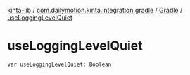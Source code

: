 [kinta-lib](../../index.md) / [com.dailymotion.kinta.integration.gradle](../index.md) / [Gradle](index.md) / [useLoggingLevelQuiet](./use-logging-level-quiet.md)

# useLoggingLevelQuiet

`var useLoggingLevelQuiet: `[`Boolean`](https://kotlinlang.org/api/latest/jvm/stdlib/kotlin/-boolean/index.html)
